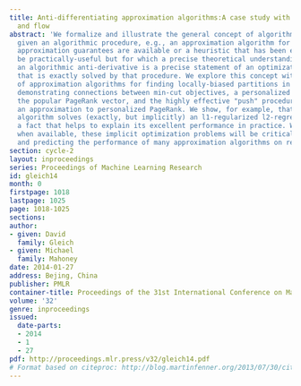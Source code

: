 ```yaml
---
title: Anti-differentiating approximation algorithms:A case study with min-cuts, spectral,
  and flow
abstract: 'We formalize and illustrate the general concept of algorithmic anti-differentiation:
  given an algorithmic procedure, e.g., an approximation algorithm for which worst-case
  approximation guarantees are available or a heuristic that has been engineered to
  be practically-useful but for which a precise theoretical understanding is lacking,
  an algorithmic anti-derivative is a precise statement of an optimization problem
  that is exactly solved by that procedure. We explore this concept with a case study
  of approximation algorithms for finding locally-biased partitions in data graphs,
  demonstrating connections between min-cut objectives, a personalized version of
  the popular PageRank vector, and the highly effective "push" procedure for computing
  an approximation to personalized PageRank. We show, for example, that this latter
  algorithm solves (exactly, but implicitly) an l1-regularized l2-regression problem,
  a fact that helps to explain its excellent performance in practice. We expect that,
  when available, these implicit optimization problems will be critical for rationalizing
  and predicting the performance of many approximation algorithms on realistic data.'
section: cycle-2
layout: inproceedings
series: Proceedings of Machine Learning Research
id: gleich14
month: 0
firstpage: 1018
lastpage: 1025
page: 1018-1025
sections: 
author:
- given: David
  family: Gleich
- given: Michael
  family: Mahoney
date: 2014-01-27
address: Bejing, China
publisher: PMLR
container-title: Proceedings of the 31st International Conference on Machine Learning
volume: '32'
genre: inproceedings
issued:
  date-parts:
  - 2014
  - 1
  - 27
pdf: http://proceedings.mlr.press/v32/gleich14.pdf
# Format based on citeproc: http://blog.martinfenner.org/2013/07/30/citeproc-yaml-for-bibliographies/
---
```

